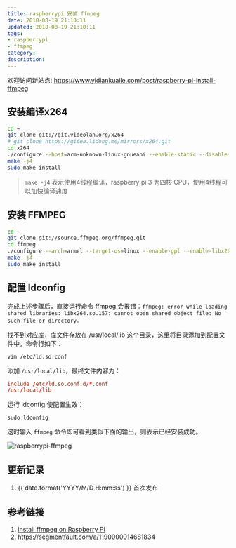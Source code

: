 ```yaml
---
title: raspberrypi 安装 ffmpeg
date: 2018-08-19 21:10:11
updated: 2018-08-19 21:10:11
tags:
- raspberrypi
- ffmpeg
category:
description:
---
```


欢迎访问新站点: <https://www.yidiankuaile.com/post/raspberry-pi-install-ffmpeg>

## 安装编译x264

``` sh
cd ~
git clone git://git.videolan.org/x264
# git clone https://gitea.lidong.me/mirrors/x264.git
cd x264
./configure --host=arm-unknown-linux-gnueabi --enable-static --disable-opencl
make -j4
sudo make install
```
> `make -j4` 表示使用4线程编译，raspberry pi 3 为四核 CPU，使用4线程可以加快编译速度
## 安装 FFMPEG

```sh
cd ~
git clone git://source.ffmpeg.org/ffmpeg.git
cd ffmpeg
./configure --arch=armel --target-os=linux --enable-gpl --enable-libx264 --enable-nonfree
make -j4
sudo make install
```

## 配置 ldconfig

完成上述步骤后，直接运行命令 ffmpeg 会报错：`ffmpeg: error while loading shared libraries: libx264.so.157: cannot open shared object file: No such file or directory。`

找不到对应库，库文件存放在 /usr/local/lib 这个目录，这里将目录添加到配置文件中，命令行如下：

```
vim /etc/ld.so.conf
```

添加 `/usr/local/lib`，最终文件内容为：

```conf  ld.so.conf
include /etc/ld.so.conf.d/*.conf
/usr/local/lib
```

运行 ldconfig 使配置生效：

```shell
sudo ldconfig
```

这时输入 `ffmpeg` 命令即可看到类似下面的输出，则表示已经安装成功。

![raspberrypi-ffmpeg](https://static.lidong.me/upload/images/_Zwvgbb_S.png)


## 更新记录

1. {{ date.format('YYYY/M/D H:mm:ss') }} 首次发布

## 参考链接

1. [install ffmpeg on Raspberry Pi](https://gist.github.com/dudewheresmycode/154df74824aadef2b8c1b8a6bccb66c7)
2. <https://segmentfault.com/a/1190000014681834>